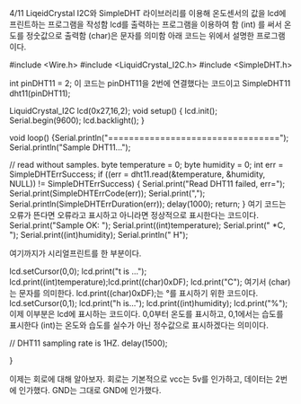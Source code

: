 4/11 
LiqeidCrystal I2C와  SimpleDHT 라이브러리를 이용해 온도센서의 값을 lcd에 프린트하는 프로그램을 작성함 
lcd를 출력하는 프로그램을 이용하여 함
(int) 를 써서 온도를 정숫값으로 출력함 
(char)은 문자를 의미함 
아래 코드는 위에서 설명한 프로그램이다. 

#include <Wire.h> 
#include <LiquidCrystal_I2C.h>
#include <SimpleDHT.h>

int pinDHT11 = 2;
이 코드는 pinDHT11을 2번에 연결했다는 코드이고
SimpleDHT11 dht11(pinDHT11);


LiquidCrystal_I2C lcd(0x27,16,2); 
void setup()
{
  lcd.init();   
    Serial.begin(9600);
  lcd.backlight();
}


void loop()
{Serial.println("=================================");
  Serial.println("Sample DHT11...");
  
  // read without samples.
  byte temperature = 0;
  byte humidity = 0;
  int err = SimpleDHTErrSuccess;
  if ((err = dht11.read(&temperature, &humidity, NULL)) != SimpleDHTErrSuccess) {
    Serial.print("Read DHT11 failed, err="); Serial.print(SimpleDHTErrCode(err));
    Serial.print(","); Serial.println(SimpleDHTErrDuration(err)); delay(1000);
    return;
  }
  여기 코드는 오류가 뜬다면 오류라고 표시하고 아니라면 정상적으로 표시한다는 코드이다.
  Serial.print("Sample OK: ");
  Serial.print((int)temperature); Serial.print(" *C, "); 
  Serial.print((int)humidity); Serial.println(" H");
  
  여기까지가 시리얼프린트를 한 부분이다.
  
   lcd.setCursor(0,0);
   lcd.print("t is ...");
  lcd.print((int)temperature);lcd.print((char)0xDF); lcd.print("C");
  여기서 (char)는 문자를 의미한다. lcd.print((char)0xDF);는 °를 표시하기 위한 코드이다. 
  lcd.setCursor(0,1);
  lcd.print("h is...");
  lcd.print((int)humidity); lcd.print("%");
이제 이부분은 lcd에 표시하는 코드이다. 0,0부터 온도를 표시하고, 0,1에서는 습도를 표시한다
(int)는 온도와 습도를 실수가 아닌 정수값으로 표시하겠다는 의미이다. 
   
  // DHT11 sampling rate is 1HZ.
  delay(1500);

}

이제는 회로에 대해 알아보자. 
회로는 기본적으로 vcc는 5v를 인가하고, 데이터는 2번에 인가했다.
GND는 그대로 GND에 인가했다. 
